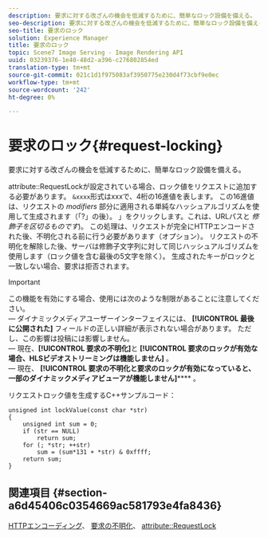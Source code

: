 ```yaml
---
description: 要求に対する改ざんの機会を低減するために、簡単なロック設備を備える。
seo-description: 要求に対する改ざんの機会を低減するために、簡単なロック設備を備える。
seo-title: 要求のロック
solution: Experience Manager
title: 要求のロック
topic: Scene7 Image Serving - Image Rendering API
uuid: 03239376-1e40-48d2-a396-c276802854ed
translation-type: tm+mt
source-git-commit: 021c1d1f975083af3950775e230d4f73cbf9e0ec
workflow-type: tm+mt
source-wordcount: '242'
ht-degree: 0%

---
```



# 要求のロック{#request-locking}

要求に対する改ざんの機会を低減するために、簡単なロック設備を備える。

attribute::RequestLockが設定されている場合、ロック値をリクエストに追加する必要があります。 `&xxxx`形式はxxxで、4桁の16進値を表します。 この16進値は、リクエストの *modifiers* 部分に適用される単純なハッシュアルゴリズムを使用して生成されます（「?」の後）。 」をクリックします。これは、URLパスと *修飾子を区切るものです*)。 この処理は、リクエストが完全にHTTPエンコードされた後、不明化される前に行う必要があります（オプション）。 リクエストの不明化を解除した後、サーバは修飾子文字列に対して同じハッシュアルゴリズムを使用します（ロック値を含む最後の5文字を除く）。 生成されたキーがロックと一致しない場合、要求は拒否されます。

>[!IMPORTANT]
>
>この機能を有効にする場合、使用には次のような制限があることに注意してください。<br>— ダイナミックメディアユーザーインターフェイスには、 **[!UICONTROL 最後に公開された]** フィールドの正しい詳細が表示されない場合があります。 ただし、この影響は投稿には影響しません。<br>— 現在、**[!UICONTROL 要求の不明化]**&#x200B;と **[!UICONTROL 要求のロックが有効な場合、HLSビデオストリーミングは機能しません]** 。<br>— 現在、 **[!UICONTROL 要求の不明化と要求のロックが有効になっていると、一部のダイナミックメディアビューアが機能しません]****** 。

リクエストロック値を生成するC++サンプルコード：

```
unsigned int lockValue(const char *str) 
{ 
    unsigned int sum = 0; 
    if (str == NULL) 
        return sum; 
    for (; *str; ++str) 
        sum = (sum*131 + *str) & 0xffff; 
    return sum; 
} 
```

## 関連項目 {#section-a6d45406c0354669ac581793e4fa8436}

[HTTPエンコーディング](../../../../../is-api/http-ref/image-serving-api-ref/c-http-protocol-reference/c-syntax-and-features/r-http-encoding.md#reference-bb34dd13f316462695448acfa8f92df7)、 [要求の不明化](../../../../../is-api/http-ref/image-serving-api-ref/c-http-protocol-reference/c-syntax-and-features/r-request-obfuscation.md#reference-895f65d6796c43bb9bad21a676ed714d)、 [attribute::RequestLock](../../../../../is-api/image-catalog/image-serving-api-ref/c-image-catalog-reference/c-attributes-reference/r-requestlock.md#reference-8bbe2f581be847d3b9fa123e8e5e94b0)
